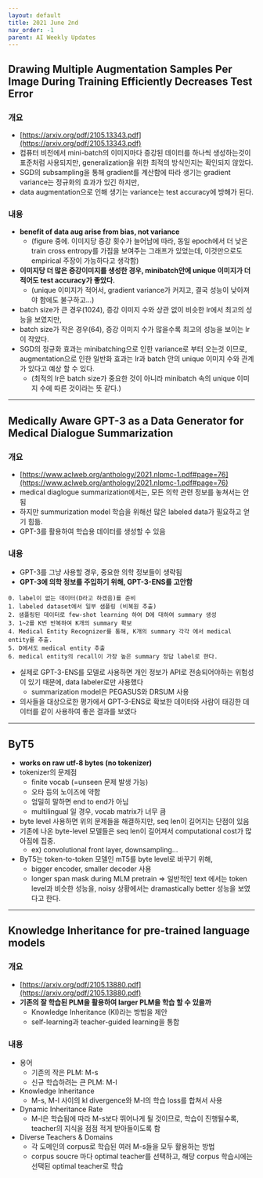 ```yaml
---
layout: default
title: 2021 June 2nd
nav_order: -1
parent: AI Weekly Updates
---
```


## Drawing Multiple Augmentation Samples Per Image During Training Efficiently Decreases Test Error

### 개요
- [https://arxiv.org/pdf/2105.13343.pdf](https://arxiv.org/pdf/2105.13343.pdf)
- 컴퓨터 비전에서 mini-batch의 이미지마다 증강된 데이터를 하나씩 생성하는것이 표준처럼 사용되지만, generalization을 위한 최적의 방식인지는 확인되지 않았다.
- SGD의 subsampling을 통해 gradient를 계산함에 따라 생기는 gradient variance는 정규화의 효과가 있긴 하지만,
- data augmentation으로 인해 생기는 variance는 test accuracy에 방해가 된다.

### 내용
- **benefit of data aug arise from bias, not variance**
    - (figure 중에. 이미지당 증강 횟수가 늘어남에 따라, 동일 epoch에서 더 낮은 train cross entropy를 가짐을 보여주는 그래프가 있었는데, 이것만으로도 empirical 주장이 가능하다고 생각함) 
- **이미지당 더 많은 증강이미지를 생성한 경우, minibatch안에 unique 이미지가 더 적어도 test accuracy가 좋았다.**
    - (unique 이미지가 적어서, gradient variance가 커지고, 결국 성능이 낮아져야 함에도 불구하고...) 
- batch size가 큰 경우(1024), 증강 이미지 수와 상관 없이 비슷한 lr에서 최고의 성능을 보였지만,
- batch size가 작은 경우(64), 증강 이미지 수가 많을수록 최고의 성능을 보이는 lr이 작았다.
- SGD의 정규화 효과는 minibatching으로 인한 variance로 부터 오는것 이므로, augmentation으로 인한 일반화 효과는 lr과 batch 안의 unique 이미지 수와 관계가 있다고 예상 할 수 있다.
    - (최적의 lr은 batch size가 중요한 것이 아니라 minibatch 속의 unique 이미지 수에 따른 것이라는 뜻 같다.)
    
-----------------

## Medically Aware GPT-3 as a Data Generator for Medical Dialogue Summarization

### 개요 
- [https://www.aclweb.org/anthology/2021.nlpmc-1.pdf#page=76](https://www.aclweb.org/anthology/2021.nlpmc-1.pdf#page=76)
- medical diaglogue summarization에서는, 모든 의학 관련 정보를 놓쳐서는 안됨
- 하지만 summurization model 학습을 위해선 많은 labeled data가 필요하고 얻기 힘듦. 
- GPT-3를 활용하여 학습용 데이터를 생성할 수 있음

### 내용
- GPT-3를 그냥 사용할 경우, 중요한 의학 정보들이 생략됨
- **GPT-3에 의학 정보를 주입하기 위해, GPT-3-ENS를 고안함**
```
0. label이 없는 데이터(D라고 하겠음)를 준비
1. labeled dataset에서 일부 샘플링 (비복원 추출)
2. 샘플링된 데이터로 few-shot learning 하여 D에 대하여 summary 생성
3. 1~2를 K번 반복하여 K개의 summary 확보
4. Medical Entity Recognizer를 통해, K개의 summary 각각 에서 medical entity를 추출.
5. D에서도 medical entity 추출
6. medical entity의 recall이 가장 높은 summary 정답 label로 한다.
```
- 실제로 GPT-3-ENS를 모델로 사용하면 개인 정보가 API로 전송되어야하는 위험성이 있기 때문에, data labeler로만 사용했다
    - summarization model은 PEGASUS와 DRSUM 사용
- 의사들을 대상으로한 평가에서 GPT-3-ENS로 확보한 데이터와 사람이 태깅한 데이터를 같이 사용하여 좋은 결과를 보였다

-----------------

## ByT5
- **works on raw utf-8 bytes (no tokenizer)**
- tokenizer의 문제점
    - finite vocab (=unseen 문제 발생 가능)
    - 오타 등의  노이즈에 약함
    - 엄밀히 말하면 end to end가 아님
    - multilingual 일 경우, vocab matrix가 너무 큼
- byte level 사용하면 위의 문제들을 해결하지만, seq len이 길어지는 단점이 있음
- 기존에 나온 byte-level 모델들은 seq len이 길어져서 computational cost가 많아짐에 집중.
    - ex) convolutional front layer, downsampling... 
- ByT5는 token-to-token 모델인 mT5를 byte level로 바꾸기 위해,
    - bigger encoder, smaller decoder 사용
    - longer span mask during MLM pretrain
=> 일반적인 text 에서는 token level과 비슷한 성능을, noisy 상황에서는 dramastically better 성능을 보였다고 한다. 

-----------------

## Knowledge Inheritance for pre-trained language models

### 개요
- [https://arxiv.org/pdf/2105.13880.pdf](https://arxiv.org/pdf/2105.13880.pdf)
- **기존의 잘 학습된 PLM을 활용하여 larger PLM을 학습 할 수 있을까**
    - Knowledge Inheritance (KI)라는 방법을 제안
    - self-learning과 teacher-guided learning을 통합

### 내용
- 용어
    - 기존의 작은 PLM: M-s 
    - 신규 학습하려는 큰 PLM: M-l
- Knowledge Inheritance
    - M-s, M-l 사이의 kl divergence와 M-l의 학습 loss를 합쳐서 사용 
- Dynamic Inheritance Rate
    - M-l은 학습됨에 따라 M-s보다 뛰어나게 될 것이므로, 학습이 진행될수록, teacher의 지식을 점점 적게 받아들이도록 함
- Diverse Teachers & Domains
    - 각 도메인의 corpus로 학습된 여러 M-s들을 모두 활용하는 방법 
    - corpus soucre 마다 optimal teacher를 선택하고, 해당 corpus 학습시에는 선택된 optimal teacher로 학습

